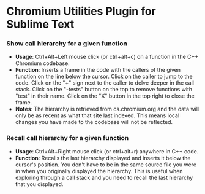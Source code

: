 # Chromium Utilities Plugin for Sublime Text
### Show call hierarchy for a given function
- **Usage**: Ctrl+Alt+Left mouse click (or ctrl+alt+c) on a function in the
  C++ Chromium codebase.
- **Function**: Inserts a frame in the code with the callers of the given
  function on the line below the cursor. Click on the caller to jump to the
  code. Click on the "+" sign next to the caller to delve deeper in the call
  stack. Click on the "-tests" button on the top to remove functions with
  "test" in their name. Click on the "X" button in the top right to close the
  frame.
- **Notes**: The hierarchy is retrieved from cs.chromium.org and the data will
  only be as recent as what that site last indexed. This means local changes
  you have made to the codebase will not be reflected.

### Recall call hierarchy for a given function
- **Usage**: Ctrl+Alt+Right mouse click (or ctrl+alt+r) anywhere in C++ code.
- **Function**: Recalls the last hierarchy displayed and inserts it below the
  cursor's position. You don't have to be in the same source file you were in
  when you originally displayed the hierarchy. This is useful when exploring
  through a call stack and you need to recall the last hierarchy that you
  displayed.
